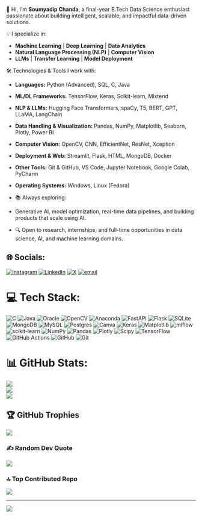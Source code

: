 👋 Hi, I'm **Soumyadip Chanda**, a final-year B.Tech Data Science enthusiast passionate about building intelligent, scalable, and impactful data-driven solutions.

💡 I specialize in:
- **Machine Learning** | **Deep Learning** | **Data Analytics**
- **Natural Language Processing (NLP)** | **Computer Vision**
- **LLMs** | **Transfer Learning** | **Model Deployment**

🛠️ Technologies & Tools I work with:
- **Languages:** Python (Advanced), SQL, C, Java
- **ML/DL Frameworks:** TensorFlow, Keras, Scikit-learn, Mlxtend
- **NLP & LLMs:** Hugging Face Transformers, spaCy, T5, BERT, GPT, LLaMA, LangChain
- **Data Handling & Visualization:** Pandas, NumPy, Matplotlib, Seaborn, Plotly, Power BI
- **Computer Vision:** OpenCV, CNN, EfficientNet, ResNet, Xception
- **Deployment & Web:** Streamlit, Flask, HTML, MongoDB, Docker
- **Other Tools:** Git & GitHub, VS Code, Jupyter Notebook, Google Colab, PyCharm
- **Operating Systems:** Windows, Linux (Fedora)

- 📚 Always exploring:
- Generative AI, model optimization, real-time data pipelines, and building products that scale using AI.

- 🔍 Open to research, internships, and full-time opportunities in data science, AI, and machine learning domains.

## 🌐 Socials:
[![Instagram](https://img.shields.io/badge/Instagram-%23E4405F.svg?logo=Instagram&logoColor=white)](https://instagram.com/soumya_dip04) [![LinkedIn](https://img.shields.io/badge/LinkedIn-%230077B5.svg?logo=linkedin&logoColor=white)](https://linkedin.com/in/soumyadip-chanda-251026229) [![X](https://img.shields.io/badge/X-black.svg?logo=X&logoColor=white)](https://x.com/Soumyadipx04) [![email](https://img.shields.io/badge/Email-D14836?logo=gmail&logoColor=white)](mailto:soumyadipchanda.work@gmail.com) 

# 💻 Tech Stack:
![C](https://img.shields.io/badge/c-%2300599C.svg?style=for-the-badge&logo=c&logoColor=white) ![Java](https://img.shields.io/badge/java-%23ED8B00.svg?style=for-the-badge&logo=openjdk&logoColor=white) ![Oracle](https://img.shields.io/badge/Oracle-F80000?style=for-the-badge&logo=oracle&logoColor=white) ![OpenCV](https://img.shields.io/badge/opencv-%23white.svg?style=for-the-badge&logo=opencv&logoColor=white) ![Anaconda](https://img.shields.io/badge/Anaconda-%2344A833.svg?style=for-the-badge&logo=anaconda&logoColor=white) ![FastAPI](https://img.shields.io/badge/FastAPI-005571?style=for-the-badge&logo=fastapi) ![Flask](https://img.shields.io/badge/flask-%23000.svg?style=for-the-badge&logo=flask&logoColor=white) ![SQLite](https://img.shields.io/badge/sqlite-%2307405e.svg?style=for-the-badge&logo=sqlite&logoColor=white) ![MongoDB](https://img.shields.io/badge/MongoDB-%234ea94b.svg?style=for-the-badge&logo=mongodb&logoColor=white) ![MySQL](https://img.shields.io/badge/mysql-4479A1.svg?style=for-the-badge&logo=mysql&logoColor=white) ![Postgres](https://img.shields.io/badge/postgres-%23316192.svg?style=for-the-badge&logo=postgresql&logoColor=white) ![Canva](https://img.shields.io/badge/Canva-%2300C4CC.svg?style=for-the-badge&logo=Canva&logoColor=white) ![Keras](https://img.shields.io/badge/Keras-%23D00000.svg?style=for-the-badge&logo=Keras&logoColor=white) ![Matplotlib](https://img.shields.io/badge/Matplotlib-%23ffffff.svg?style=for-the-badge&logo=Matplotlib&logoColor=black) ![mlflow](https://img.shields.io/badge/mlflow-%23d9ead3.svg?style=for-the-badge&logo=numpy&logoColor=blue) ![scikit-learn](https://img.shields.io/badge/scikit--learn-%23F7931E.svg?style=for-the-badge&logo=scikit-learn&logoColor=white) ![NumPy](https://img.shields.io/badge/numpy-%23013243.svg?style=for-the-badge&logo=numpy&logoColor=white) ![Pandas](https://img.shields.io/badge/pandas-%23150458.svg?style=for-the-badge&logo=pandas&logoColor=white) ![Plotly](https://img.shields.io/badge/Plotly-%233F4F75.svg?style=for-the-badge&logo=plotly&logoColor=white) ![Scipy](https://img.shields.io/badge/SciPy-%230C55A5.svg?style=for-the-badge&logo=scipy&logoColor=%white) ![TensorFlow](https://img.shields.io/badge/TensorFlow-%23FF6F00.svg?style=for-the-badge&logo=TensorFlow&logoColor=white) ![GitHub Actions](https://img.shields.io/badge/github%20actions-%232671E5.svg?style=for-the-badge&logo=githubactions&logoColor=white) ![GitHub](https://img.shields.io/badge/github-%23121011.svg?style=for-the-badge&logo=github&logoColor=white) ![Git](https://img.shields.io/badge/git-%23F05033.svg?style=for-the-badge&logo=git&logoColor=white)
# 📊 GitHub Stats:
![](https://github-readme-stats.vercel.app/api?username=Soumyadip004&theme=jolly&hide_border=false&include_all_commits=false&count_private=false)<br/>
![](https://nirzak-streak-stats.vercel.app/?user=Soumyadip004&theme=jolly&hide_border=false)<br/>
![](https://github-readme-stats.vercel.app/api/top-langs/?username=Soumyadip004&theme=jolly&hide_border=false&include_all_commits=false&count_private=false&layout=compact)

## 🏆 GitHub Trophies
![](https://github-profile-trophy.vercel.app/?username=Soumyadip004&theme=gruvbox&no-frame=false&no-bg=true&margin-w=4)

### ✍️ Random Dev Quote
![](https://quotes-github-readme.vercel.app/api?type=horizontal&theme=radical)

### 🔝 Top Contributed Repo
![](https://github-contributor-stats.vercel.app/api?username=Soumyadip004&limit=5&theme=dark&combine_all_yearly_contributions=true)

---
[![](https://visitcount.itsvg.in/api?id=Soumyadip004&icon=0&color=0)](https://visitcount.itsvg.in)
